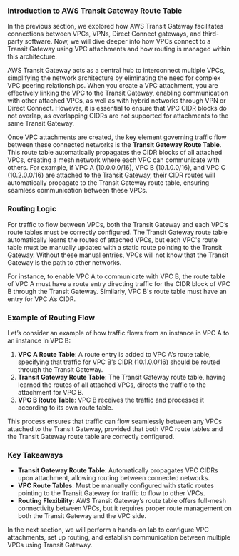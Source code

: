 ### Introduction to AWS Transit Gateway Route Table

In the previous section, we explored how AWS Transit Gateway facilitates connections between VPCs, VPNs, Direct Connect gateways, and third-party software. Now, we will dive deeper into how VPCs connect to a Transit Gateway using VPC attachments and how routing is managed within this architecture.

AWS Transit Gateway acts as a central hub to interconnect multiple VPCs, simplifying the network architecture by eliminating the need for complex VPC peering relationships. When you create a VPC attachment, you are effectively linking the VPC to the Transit Gateway, enabling communication with other attached VPCs, as well as with hybrid networks through VPN or Direct Connect. However, it is essential to ensure that VPC CIDR blocks do not overlap, as overlapping CIDRs are not supported for attachments to the same Transit Gateway.

Once VPC attachments are created, the key element governing traffic flow between these connected networks is the **Transit Gateway Route Table**. This route table automatically propagates the CIDR blocks of all attached VPCs, creating a mesh network where each VPC can communicate with others. For example, if VPC A (10.0.0.0/16), VPC B (10.1.0.0/16), and VPC C (10.2.0.0/16) are attached to the Transit Gateway, their CIDR routes will automatically propagate to the Transit Gateway route table, ensuring seamless communication between these VPCs.

### Routing Logic

For traffic to flow between VPCs, both the Transit Gateway and each VPC’s route tables must be correctly configured. The Transit Gateway route table automatically learns the routes of attached VPCs, but each VPC's route table must be manually updated with a static route pointing to the Transit Gateway. Without these manual entries, VPCs will not know that the Transit Gateway is the path to other networks.

For instance, to enable VPC A to communicate with VPC B, the route table of VPC A must have a route entry directing traffic for the CIDR block of VPC B through the Transit Gateway. Similarly, VPC B's route table must have an entry for VPC A’s CIDR.

### Example of Routing Flow

Let’s consider an example of how traffic flows from an instance in VPC A to an instance in VPC B:
1. **VPC A Route Table**: A route entry is added to VPC A’s route table, specifying that traffic for VPC B’s CIDR (10.1.0.0/16) should be routed through the Transit Gateway.
2. **Transit Gateway Route Table**: The Transit Gateway route table, having learned the routes of all attached VPCs, directs the traffic to the attachment for VPC B.
3. **VPC B Route Table**: VPC B receives the traffic and processes it according to its own route table.

This process ensures that traffic can flow seamlessly between any VPCs attached to the Transit Gateway, provided that both VPC route tables and the Transit Gateway route table are correctly configured.

### Key Takeaways

- **Transit Gateway Route Table**: Automatically propagates VPC CIDRs upon attachment, allowing routing between connected networks.
- **VPC Route Tables**: Must be manually configured with static routes pointing to the Transit Gateway for traffic to flow to other VPCs.
- **Routing Flexibility**: AWS Transit Gateway’s route table offers full-mesh connectivity between VPCs, but it requires proper route management on both the Transit Gateway and the VPC side.

In the next section, we will perform a hands-on lab to configure VPC attachments, set up routing, and establish communication between multiple VPCs using Transit Gateway.
